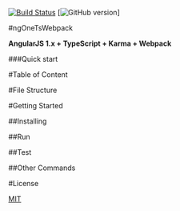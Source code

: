 [![Build Status](https://travis-ci.org/hirsch88/ngOneTsWebpack.svg?branch=master)](https://travis-ci.org/hirsch88/ngOneTsWebpack)
[![GitHub version](https://badge.fury.io/hirsch88/ngOneTsWebpack.svg)]

#ngOneTsWebpack

**AngularJS 1.x + TypeScript + Karma + Webpack**

###Quick start

#Table of Content

#File Structure

#Getting Started

##Installing

##Run

##Test

##Other Commands

#License

[MIT](/LICENSE)
